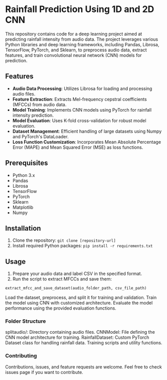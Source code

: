 # Rainfall Prediction Using 1D and 2D CNN

This repository contains code for a deep learning project aimed at predicting rainfall intensity from audio data. The project leverages various Python libraries and deep learning frameworks, including Pandas, Librosa, TensorFlow, PyTorch, and Sklearn, to preprocess audio data, extract features, and train convolutional neural network (CNN) models for prediction.

## Features

- **Audio Data Processing**: Utilizes Librosa for loading and processing audio files.
- **Feature Extraction**: Extracts Mel-frequency cepstral coefficients (MFCCs) from audio data.
- **Model Training**: Implements CNN models using PyTorch for rainfall intensity prediction.
- **Model Evaluation**: Uses K-fold cross-validation for robust model evaluation.
- **Dataset Management**: Efficient handling of large datasets using Numpy and PyTorch's DataLoader.
- **Loss Function Customization**: Incorporates Mean Absolute Percentage Error (MAPE) and Mean Squared Error (MSE) as loss functions.

## Prerequisites

- Python 3.x
- Pandas
- Librosa
- TensorFlow
- PyTorch
- Sklearn
- Matplotlib
- Numpy

## Installation

1. Clone the repository:
    `git clone [repository-url]`
2. Install required Python packages:
    `pip install -r requirements.txt`

## Usage

1. Prepare your audio data and label CSV in the specified format.
2. Run the script to extract MFCCs and save them:

`extract_mfcc_and_save_dataset(audio_folder_path, csv_file_path)`

Load the dataset, preprocess, and split it for training and validation.
Train the model using CNN with customized architecture.
Evaluate the model performance using the provided evaluation functions.

### Folder Structure
splitaudio/: Directory containing audio files.
CNNModel: File defining the CNN model architecture for training.
RainfallDataset: Custom PyTorch Dataset class for handling rainfall data.
Training scripts and utility functions.


### Contributing
Contributions, issues, and feature requests are welcome. Feel free to check issues page if you want to contribute.




